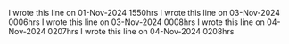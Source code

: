 
I wrote this line on 01-Nov-2024 1550hrs
I wrote this line on 03-Nov-2024 0006hrs
I wrote this line on 03-Nov-2024 0008hrs
I wrote this line on 04-Nov-2024 0207hrs
I wrote this line on 04-Nov-2024 0208hrs
